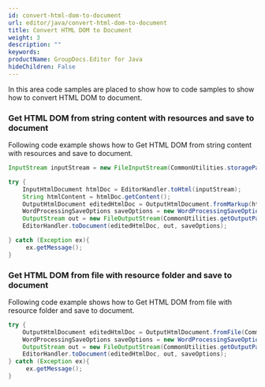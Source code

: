 ```yaml
---
id: convert-html-dom-to-document
url: editor/java/convert-html-dom-to-document
title: Convert HTML DOM to Document
weight: 3
description: ""
keywords: 
productName: GroupDocs.Editor for Java
hideChildren: False
---
```

In this area code samples are placed to show how to code samples to show how to convert HTML DOM to document.

### Get HTML DOM from string content with resources and save to document

Following code example shows how to Get HTML DOM from string content with resources and save to document.

```Java
InputStream inputStream = new FileInputStream(CommonUtilities.storagePath + File.separator + fileName);

try {
    InputHtmlDocument htmlDoc = EditorHandler.toHtml(inputStream);
    String htmlContent = htmlDoc.getContent();
    OutputHtmlDocument editedHtmlDoc = OutputHtmlDocument.fromMarkup(htmlContent, CommonUtilities.getStoragePathWithResource(""));
    WordProcessingSaveOptions saveOptions = new WordProcessingSaveOptions();
    OutputStream out = new FileOutputStream(CommonUtilities.getOutputPath("output.docx"));
    EditorHandler.toDocument(editedHtmlDoc, out, saveOptions);

} catch (Exception ex){
     ex.getMessage();
}
```

### Get HTML DOM from file with resource folder and save to document

Following code example shows how to Get HTML DOM from file with resource folder and save to document.

```Java
try {
    OutputHtmlDocument editedHtmlDoc = OutputHtmlDocument.fromFile(CommonUtilities.getStoragePath(fileName), CommonUtilities.getStoragePathWithResource(""));
    WordProcessingSaveOptions saveOptions = new WordProcessingSaveOptions();
    OutputStream out = new FileOutputStream(CommonUtilities.getOutputPath("output.docx"));
    EditorHandler.toDocument(editedHtmlDoc, out, saveOptions);
} catch (Exception ex){
     ex.getMessage();
}
```
